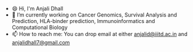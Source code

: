 - 😄 Hi, I'm Anjali Dhall
- 🔭 I’m currently working on Cancer Genomics, Survival Analysis and Prediction, HLA-binder prediction, Immunoinformatics and Computational Biology
- 📫 How to reach me: You can drop email at either anjalid@iiitd.ac.in and anjalidhall7@gmail.com
